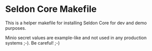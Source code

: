 # Seldon Core Makefile

This is a helper makefile for installing Seldon Core for dev and demo purposes.

Minio secret values are example-like and not used in any production systems ;-).
Be careful! ;-)
